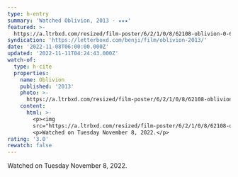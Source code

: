 ```yaml
---
type: h-entry
summary: 'Watched Oblivion, 2013 - ★★★'
featured: >-
  https://a.ltrbxd.com/resized/film-poster/6/2/1/0/8/62108-oblivion-0-600-0-900-crop.jpg?v=34e6dfa548
syndication: 'https://letterboxd.com/benji/film/oblivion-2013/'
date: '2022-11-08T06:00:00.000Z'
updated: '2022-11-11T04:24:43.000Z'
watch-of:
  type: h-cite
  properties:
    name: Oblivion
    published: '2013'
    photo: >-
      https://a.ltrbxd.com/resized/film-poster/6/2/1/0/8/62108-oblivion-0-600-0-900-crop.jpg?v=34e6dfa548
    content:
      html: >-
        <p><img
        src="https://a.ltrbxd.com/resized/film-poster/6/2/1/0/8/62108-oblivion-0-600-0-900-crop.jpg?v=34e6dfa548"/></p>
        <p>Watched on Tuesday November 8, 2022.</p>
rating: '3.0'
rewatch: false
---
```

Watched on Tuesday November 8, 2022.
